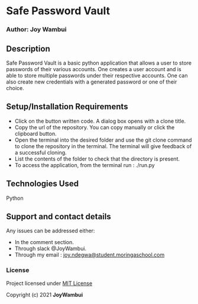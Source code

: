 # Safe Password Vault
### Author:  **Joy Wambui**
## Description
Safe Password Vault is a basic python application that allows a user to store passwords of their various accounts. One creates a user account and is able to store multiple passwords under their respective accounts. One can also create new credentials with a generated password or one of their choice.
## Setup/Installation Requirements
* Click on the button written code. A dialog box opens with a clone title.
* Copy the url of the repository. You can copy manually or click the clipboard button.
* Open the terminal into the desired folder and use the git clone command to clone the repository in the terminal. The terminal will give feedback of a successful cloning.
* List the contents of the folder to check that the directory is present.
* To access the application, from the terminal run :
            ./run.py

## Technologies Used
Python
## Support and contact details
Any issues can be addressed either:
* In the comment section.
* Through slack @JoyWambui.
* Through my email : joy.ndegwa@student.moringaschool.com
### License
 Project licensed under [MIT License](https://github.com/JoyWambui/safe-password-vault/blob/master/LICENSE)

 Copyright (c) 2021 **JoyWambui**

